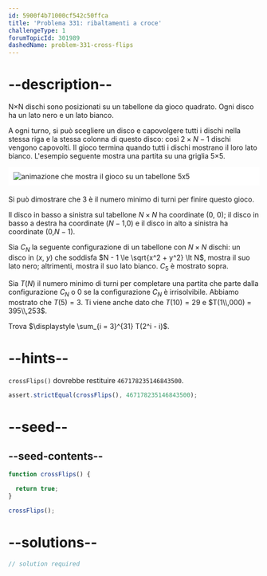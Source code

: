 ```yaml
---
id: 5900f4b71000cf542c50ffca
title: 'Problema 331: ribaltamenti a croce'
challengeType: 1
forumTopicId: 301989
dashedName: problem-331-cross-flips
---
```


# --description--

N×N dischi sono posizionati su un tabellone da gioco quadrato. Ogni disco ha un lato nero e un lato bianco.

A ogni turno, si può scegliere un disco e capovolgere tutti i dischi nella stessa riga e la stessa colonna di questo disco: così $2 × N - 1$ dischi vengono capovolti. Il gioco termina quando tutti i dischi mostrano il loro lato bianco. L'esempio seguente mostra una partita su una griglia 5×5.

<img alt="animazione che mostra il gioco su un tabellone 5x5" src="https://cdn.freecodecamp.org/curriculum/project-euler/cross-flips.gif" style="background-color: white; padding: 10px; display: block; margin-right: auto; margin-left: auto; margin-bottom: 1.2rem;" />

Si può dimostrare che 3 è il numero minimo di turni per finire questo gioco.

Il disco in basso a sinistra sul tabellone $N×N$ ha coordinate (0, 0); il disco in basso a destra ha coordinate ($N - 1$,$0$) e il disco in alto a sinistra ha coordinate ($0$,$N - 1$).

Sia $C_N$ la seguente configurazione di un tabellone con $N × N$ dischi: un disco in ($x$, $y$) che soddisfa $N - 1 \le \sqrt{x^2 + y^2} \lt N$, mostra il suo lato nero; altrimenti, mostra il suo lato bianco. $C_5$ è mostrato sopra.

Sia $T(N)$ il numero minimo di turni per completare una partita che parte dalla configurazione $C_N$ o 0 se la configurazione $C_N$ è irrisolvibile. Abbiamo mostrato che $T(5) = 3$. Ti viene anche dato che $T(10) = 29$ e $T(1\\,000) = 395\\,253$.

Trova $\displaystyle \sum_{i = 3}^{31} T(2^i - i)$.

# --hints--

`crossFlips()` dovrebbe restituire `467178235146843500`.

```js
assert.strictEqual(crossFlips(), 467178235146843500);
```

# --seed--

## --seed-contents--

```js
function crossFlips() {

  return true;
}

crossFlips();
```

# --solutions--

```js
// solution required
```
